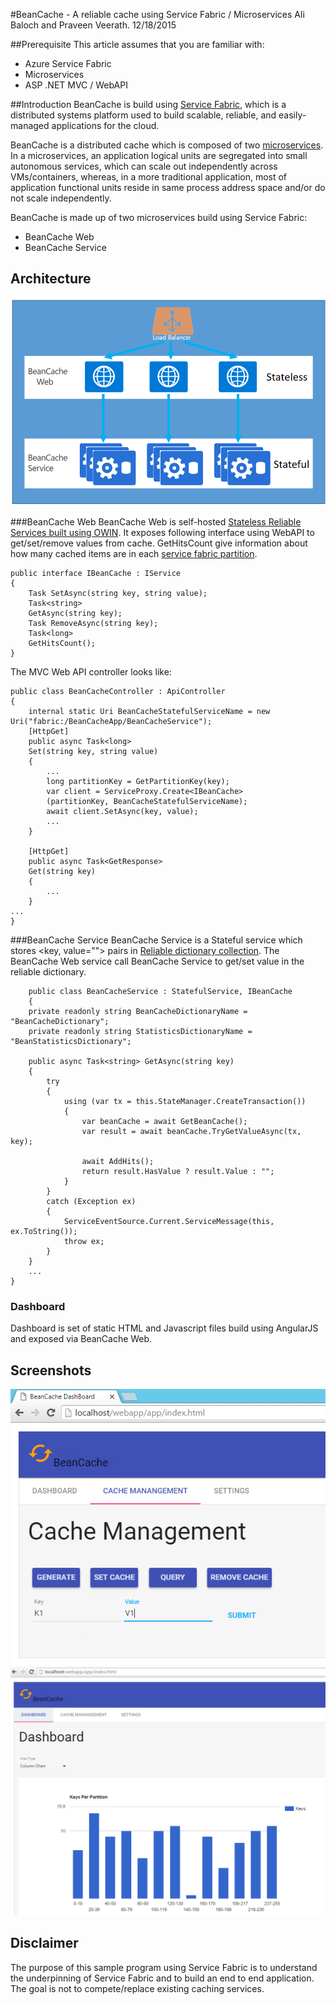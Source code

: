 <properties
   pageTitle="BeanCache"
   description="Simple cache using Service Fabric"
   services="service-fabric"
   documentationCenter=".net"
   authors="Ali Baloch, Praveen Veerath"
   manager=""
   editor=""/>

#BeanCache - A reliable cache using Service Fabric / Microservices
Ali Baloch and Praveen Veerath.
12/18/2015


##Prerequisite
This article assumes that you are familiar with:

- Azure Service Fabric
- Microservices
- ASP .NET MVC / WebAPI

##Introduction
BeanCache is build using [Service Fabric](https://azure.microsoft.com/en-us/documentation/articles/service-fabric-overview/), which is a distributed systems platform used to build scalable, reliable, and easily-managed applications for the cloud.

BeanCache is a distributed cache which is composed of two [microservices](https://msdn.microsoft.com/en-us/magazine/mt595752.aspx). In a microservices, an application logical units are segregated into small autonomous services, which can scale out independently across VMs/containers, whereas, in a more traditional application, most of application functional units reside in same process address space and/or do not scale independently.

BeanCache is made up of two microservices build using Service Fabric:

- BeanCache Web
- BeanCache Service

## Architecture

![BeanCache Architecture](https://raw.githubusercontent.com/alibaloch/BeanCache/master/images/Architecture.png)

###BeanCache Web
BeanCache Web is self-hosted [Stateless Reliable Services built using OWIN](https://azure.microsoft.com/en-us/documentation/articles/service-fabric-reliable-services-communication-webapi/). It exposes following interface using WebAPI to get/set/remove values from cache. GetHitsCount give information about how many cached items are in each [service fabric partition](https://azure.microsoft.com/en-us/documentation/articles/service-fabric-concepts-partitioning/).


	public interface IBeanCache : IService
	{
		Task SetAsync(string key, string value);
		Task<string>
		GetAsync(string key);
		Task RemoveAsync(string key);
		Task<long>
		GetHitsCount();
	}

The MVC Web API controller looks like:

	public class BeanCacheController : ApiController
	{
		internal static Uri BeanCacheStatefulServiceName = new Uri("fabric:/BeanCacheApp/BeanCacheService");
		[HttpGet]
		public async Task<long>
		Set(string key, string value)
		{
			...
			long partitionKey = GetPartitionKey(key);
			var client = ServiceProxy.Create<IBeanCache>
			(partitionKey, BeanCacheStatefulServiceName);
			await client.SetAsync(key, value);
			...
		}
		
		[HttpGet]
		public async Task<GetResponse>
		Get(string key)
		{
			...
		}
	...
	}


###BeanCache Service
BeanCache Service is a Stateful service which stores <key, value=""> pairs in [Reliable dictionary collection](https://azure.microsoft.com/en-us/documentation/articles/service-fabric-reliable-services-reliable-collections/). The BeanCache Web service call BeanCache Service to get/set value in the reliable dictionary.

        public class BeanCacheService : StatefulService, IBeanCache
        {
        private readonly string BeanCacheDictionaryName = "BeanCacheDictionary";
        private readonly string StatisticsDictionaryName = "BeanStatisticsDictionary";

        public async Task<string> GetAsync(string key)
        {
            try
            {
                using (var tx = this.StateManager.CreateTransaction())
                {
                    var beanCache = await GetBeanCache();
                    var result = await beanCache.TryGetValueAsync(tx, key);

                    await AddHits();
                    return result.HasValue ? result.Value : "";
                }
            }
            catch (Exception ex)
            {
                ServiceEventSource.Current.ServiceMessage(this, ex.ToString());
                throw ex;
            }
        }
		...
	}


### Dashboard
Dashboard is set of static HTML and Javascript files build using AngularJS and exposed via BeanCache Web.

## Screenshots
![BeanCache Architecture](https://raw.githubusercontent.com/alibaloch/BeanCache/master/images/Dashboard2.png)
![BeanCache Architecture](https://raw.githubusercontent.com/alibaloch/BeanCache/master/images/Dashboard1.png)
## Disclaimer
The purpose of this sample program using Service Fabric is to understand the underpinning of Service Fabric and to build an end to end application. The goal is not to compete/replace existing caching services. 
